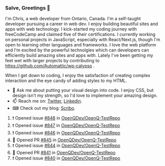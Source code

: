 ### Salve, Greetings 👋

I'm Chris, a web developer from Ontario, Canada. I'm a self-taught developer pursuing a career in web dev. I enjoy building beautiful sites and apps with web technology.
I kick-started my coding journey with freeCodeCamp and claimed five of their certifications.  I currently working on personal projects in JavaScript, especially with React/Next.js, though I'm open to learning other languages and frameworks. I love the web platform and I'm excited by the powerful technolgies which can developers can efficiently build amazing sites and apps with. Lately I've been getting my feet wet with larger projects by contributing to https://github.com/Automattic/wp-calypso .

When I get down to coding, I enjoy the satisfaction of creating complex interaction and the eye candy of adding styles to my HTML. 

- 💬 Ask me about putting your visual design into code. I enjoy CSS, but design isn't my strength, so I'd love to implement your amazing design.
- 📫 Reach me on: [Twitter](https://twitter.com/Christo28120856), [Linkedin](https://www.linkedin.com/in/christopher-stevers-07b9a5204/).
- ⌨ Check out my blog: [Scribo](https://christopherstevers.cf).
<!--
**Christopher-Stevers/Christopher-Stevers** is a ✨ _special_ ✨ repository because its `README.md` (this file) appears on your GitHub profile.

Here are some ideas to get you started:

- 🔭 I’m currently working on ...
- 🌱 I’m currently learning ...
- 👯 I’m looking to collaborate on ...
- 🤔 I’m looking for help with ...
- 😄 Pronouns: ...
- ⚡ Fun fact: ...
-->

<!--START_SECTION:activity-->
1. ❗️ Opened issue [#848](https://github.com/OpenQDev/OpenQ-TestRepo/issues/848) in [OpenQDev/OpenQ-TestRepo](https://github.com/OpenQDev/OpenQ-TestRepo)
2. ❗️ Opened issue [#847](https://github.com/OpenQDev/OpenQ-TestRepo/issues/847) in [OpenQDev/OpenQ-TestRepo](https://github.com/OpenQDev/OpenQ-TestRepo)
3. ❗️ Opened issue [#846](https://github.com/OpenQDev/OpenQ-TestRepo/issues/846) in [OpenQDev/OpenQ-TestRepo](https://github.com/OpenQDev/OpenQ-TestRepo)
4. 💪 Opened PR [#845](https://github.com/OpenQDev/OpenQ-TestRepo/pull/845) in [OpenQDev/OpenQ-TestRepo](https://github.com/OpenQDev/OpenQ-TestRepo)
5. ❗️ Opened issue [#844](https://github.com/OpenQDev/OpenQ-TestRepo/issues/844) in [OpenQDev/OpenQ-TestRepo](https://github.com/OpenQDev/OpenQ-TestRepo)
6. 💪 Opened PR [#841](https://github.com/OpenQDev/OpenQ-TestRepo/pull/841) in [OpenQDev/OpenQ-TestRepo](https://github.com/OpenQDev/OpenQ-TestRepo)
7. ❗️ Opened issue [#840](https://github.com/OpenQDev/OpenQ-TestRepo/issues/840) in [OpenQDev/OpenQ-TestRepo](https://github.com/OpenQDev/OpenQ-TestRepo)
<!--END_SECTION:activity-->
